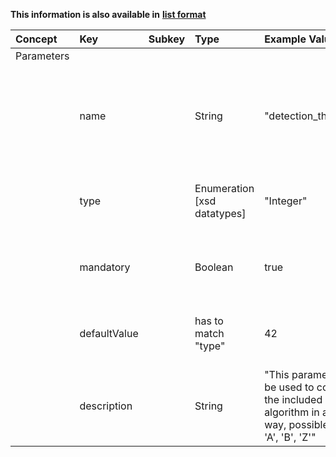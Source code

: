 
<style>
  .md-content__button {
    display: none;
  }
</style>

**This information is also available in** **[list format](/attributes/parameters/)**

| Concept    | Key          | Subkey   | Type                        | Example Value                                                                                                     | Comment                                                                               | Condition   |
|:-----------|:-------------|:---------|:----------------------------|:------------------------------------------------------------------------------------------------------------------|:--------------------------------------------------------------------------------------|:------------|
| Parameters |              |          |                             |                                                                                                                   |                                                                                       |             |
|            | name         |          | String                      | "detection_threshold"                                                                                             | short name for this parameter (should be unique across the Microservice’s parameters) | mandatory   |
|            | type         |          | Enumeration [xsd datatypes] | "Integer"                                                                                                         | expected input type (may be used to verify the input)                                 | mandatory   |
|            | mandatory    |          | Boolean                     | true                                                                                                              | whether this parameter is mandatory (default: false)                                  | optional    |
|            | defaultValue |          | has to match "type"         | 42                                                                                                                | a default value, if the parameter is required but not provided                        | optional    |
|            | description  |          | String                      | "This parameter can be used to configure the included algorithm in a certain way, possible values: 'A', 'B', 'Z'" | short description of the parameter and its possible values                            | mandatory   |